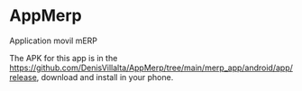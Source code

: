 # AppMerp
Application movil mERP 


The APK for this app is in the https://github.com/DenisVillalta/AppMerp/tree/main/merp_app/android/app/release, download and install in your phone.
